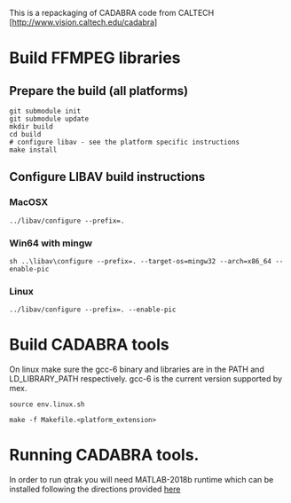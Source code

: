 This is a repackaging of CADABRA code from CALTECH [http://www.vision.caltech.edu/cadabra]


# Build FFMPEG libraries

## Prepare the build (all platforms)
```
git submodule init
git submodule update
mkdir build
cd build
# configure libav - see the platform specific instructions
make install
```

## Configure LIBAV build instructions

### MacOSX
```
../libav/configure --prefix=.
```

### Win64 with mingw
```
sh ..\libav\configure --prefix=. --target-os=mingw32 --arch=x86_64 --enable-pic
```

### Linux
```
../libav/configure --prefix=. --enable-pic
```

# Build CADABRA tools

On linux make sure the gcc-6 binary and libraries are in the PATH and LD_LIBRARY_PATH respectively.
gcc-6 is the current version supported by mex. 

```
source env.linux.sh
```
```
make -f Makefile.<platform_extension>
```


# Running CADABRA tools.

In order to run qtrak you will need MATLAB-2018b runtime which can be installed following the directions provided [here](https://www.mathworks.com/help/compiler/install-the-matlab-runtime.html)